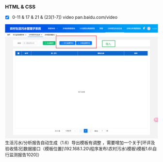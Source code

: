 ### HTML & CSS
- [x] 0-11 & 17 & 21 & (23[1-7])   video pan.baidu.com/video


![Alt text](image.png)
生活污水/分析报告自动生成（1.6）导出模板有调整 ，需要增加一个关于[环评及验收情况]数据接口（模板位置[\\192.168.1.20\程序发布\农村污水\模板\模板1.6\自行监测报告1020]）